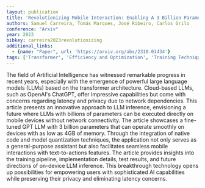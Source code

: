 ```yaml
---
layout: publication
title: 'Revolutionizing Mobile Interaction: Enabling A 3 Billion Parameter GPT LLM On Mobile'
authors: Samuel Carreira, Tomás Marques, José Ribeiro, Carlos Grilo
conference: "Arxiv"
year: 2023
bibkey: carreira2023revolutionizing
additional_links:
  - {name: "Paper", url: 'https://arxiv.org/abs/2310.01434'}
tags: ['Transformer', 'Efficiency and Optimization', 'Training Techniques', 'Model Architecture', 'GPT', 'Quantization', 'Pretraining Methods']
---
```

The field of Artificial Intelligence has witnessed remarkable progress in
recent years, especially with the emergence of powerful large language models
(LLMs) based on the transformer architecture. Cloud-based LLMs, such as
OpenAI's ChatGPT, offer impressive capabilities but come with concerns
regarding latency and privacy due to network dependencies. This article
presents an innovative approach to LLM inference, envisioning a future where
LLMs with billions of parameters can be executed directly on mobile devices
without network connectivity. The article showcases a fine-tuned GPT LLM with 3
billion parameters that can operate smoothly on devices with as low as 4GB of
memory. Through the integration of native code and model quantization
techniques, the application not only serves as a general-purpose assistant but
also facilitates seamless mobile interactions with text-to-actions features.
The article provides insights into the training pipeline, implementation
details, test results, and future directions of on-device LLM inference. This
breakthrough technology opens up possibilities for empowering users with
sophisticated AI capabilities while preserving their privacy and eliminating
latency concerns.
